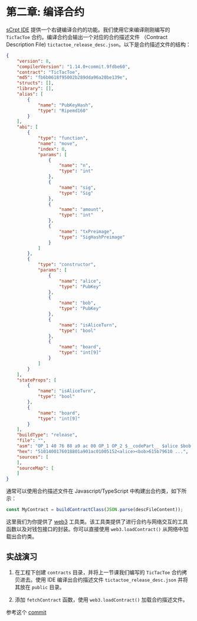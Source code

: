 # 第二章: 编译合约

[sCrpt IDE](https://scrypt-ide.readthedocs.io/zh_CN/latest/compiling.html) 提供一个右键编译合约的功能。我们使用它来编译刚刚编写的 `TicTacToe` 合约。编译合约会输出一个对应的合约描述文件 （Contract Description File) `tictactoe_release_desc.json`。以下是合约描述文件的结构：

```json
{
    "version": 8,
    "compilerVersion": "1.14.0+commit.9fdbe60",
    "contract": "TicTacToe",
    "md5": "fb6b0618f95002b289dda96a20be139e",
    "structs": [],
    "library": [],
    "alias": [
        {
            "name": "PubKeyHash",
            "type": "Ripemd160"
        }
    ],
    "abi": [
        {
            "type": "function",
            "name": "move",
            "index": 0,
            "params": [
                {
                    "name": "n",
                    "type": "int"
                },
                {
                    "name": "sig",
                    "type": "Sig"
                },
                {
                    "name": "amount",
                    "type": "int"
                },
                {
                    "name": "txPreimage",
                    "type": "SigHashPreimage"
                }
            ]
        },
        {
            "type": "constructor",
            "params": [
                {
                    "name": "alice",
                    "type": "PubKey"
                },
                {
                    "name": "bob",
                    "type": "PubKey"
                },
                {
                    "name": "isAliceTurn",
                    "type": "bool"
                },
                {
                    "name": "board",
                    "type": "int[9]"
                }
            ]
        }
    ],
    "stateProps": [
        {
            "name": "isAliceTurn",
            "type": "bool"
        },
        {
            "name": "board",
            "type": "int[9]"
        }
    ],
    "buildType": "release",
    "file": "",
    "asm": "OP_1 40 76 88 a9 ac 00 OP_1 OP_2 $__codePart__ $alice $bob $is_alice_turn $board ...",
    "hex": "5101400176018801a901ac01005152<alice><bob>615b79610 ...",
    "sources": [
    ],
    "sourceMap": [ 
    ]
}
```

通常可以使用合约描述文件在 Javascript/TypeScript 中构建出合约类，如下所示：

```js
const MyContract = buildContractClass(JSON.parse(descFileContent));
```

这里我们为你提供了 [web3](https://github.com/sCrypt-Inc/tic-tac-toe/blob/7ae1eb8cb46bd8315d9c7d858b6a190ba3c4c306/src/web3/web3.ts) 工具类。该工具类提供了进行合约与网络交互的工具函数以及对钱包接口的封装。你可以直接使用 `web3.loadContract()` 从网络中加载出合约类。


## 实战演习

1. 在工程下创建 `contracts` 目录，并将上一节课我们编写的 `TicTacToe` 合约拷贝进去。使用 IDE 编译出合约描述文件 `tictactoe_release_desc.json` 并将其放在 `public` 目录。

2. 添加 `fetchContract` 函数，使用 `web3.loadContract()` 加载合约描述文件。

参考这个 [commit](https://github.com/sCrypt-Inc/tic-tac-toe/commit/5cf4afb31925d141c201d28355ac7ab7597eb1d7)